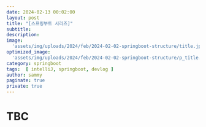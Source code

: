 ```yaml
---
date: 2024-02-13 00:02:00
layout: post
title: "[스프링부트 시리즈]"
subtitle: 
description: 
image: 
  'assets/img/uploads/2024/feb/2024-02-02-springboot-structure/title.jpg'
optimized_image:    
  'assets/img/uploads/2024/feb/2024-02-02-springboot-structure/p_title.jpg'
category: springboot
tags:  [ intelliJ, springboot, devlog ]
author: sammy
paginate: true
private: true
---
```


# TBC